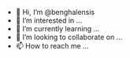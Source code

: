 - 👋 Hi, I’m @benghalensis
- 👀 I’m interested in ...
- 🌱 I’m currently learning ...
- 💞️ I’m looking to collaborate on ...
- 📫 How to reach me ...

<!---
benghalensis/benghalensis is a ✨ special ✨ repository because its `README.md` (this file) appears on your GitHub profile.
You can click the Preview link to take a look at your changes.
--->
